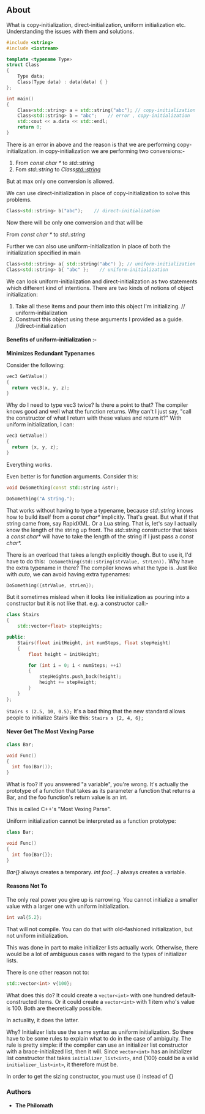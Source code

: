 ## About
What is copy-initialization, direct-initialization, uniform initialization etc. Understanding the issues with them and solutions.

```cpp
#include <string>
#include <iostream>

template <typename Type>
struct Class
{
    Type data;
    Class(Type data) : data(data) { }
};

int main()
{
    Class<std::string> a = std::string("abc"); // copy-initialization
    Class<std::string> b = "abc";    // error , copy-initialization
    std::cout << a.data << std::endl;
    return 0;
}
```

There is an error in above and the reason is that we are performing copy-initialization.
in copy-initialization we are performing two conversions:-
1. From  _const char *_ to _std::string_
2. Fom _std::string_ to _Class<std::string>_

But at max only one conversion is allowed.

We can use direct-initialization in place of copy-initialization to solve this problems.
```cpp
Class<std::string> b("abc");    // direct-initialization
```

Now there will be only one conversion and that will be

From  _const char *_ to _std::string_

Further we can also use uniform-initialization in place of both the initialization specified in main
```cpp
Class<std::string> a{ std::string("abc") }; // uniform-initialization
Class<std::string> b{ "abc" };    // uniform-initialization
```

We can look uniform-initialization and direct-initialization as
two statements which different kind of intentions. There are two kinds of notions of object initialization:
1) Take all these items and pour them into this object I'm initializing. // uniform-initialization
2) Construct this object using these arguments I provided as a guide. //direct-initialization

#### Benefits of uniform-initialization :-

**Minimizes Redundant Typenames**

Consider the following:
```cpp
vec3 GetValue()
{
  return vec3(x, y, z);
}
```
Why do I need to type vec3 twice? Is there a point to that? The compiler knows good and well what the function returns. Why can't I just say, "call the constructor of what I return with these values and return it?" With uniform initialization, I can:
```cpp
vec3 GetValue()
{
  return {x, y, z};
}
```
Everything works.

Even better is for function arguments. Consider this:
```cpp
void DoSomething(const std::string &str);

DoSomething("A string.");
```
That works without having to type a typename, because _std::string_ knows how to build itself from a _const char*_ implicitly. That's great. But what if that string came from, say RapidXML. Or a Lua string. That is, let's say I actually know the length of the string up front. The _std::string_ constructor that takes a _const char*_ will have to take the length of the string if I just pass a _const char*._

There is an overload that takes a length explicitly though. But to use it, I'd have to do this: ``` DoSomething(std::string(strValue, strLen)).``` Why have the extra typename in there? The compiler knows what the type is. Just like with _auto_, we can avoid having extra typenames:
```cpp
DoSomething({strValue, strLen});
```

But it sometimes mislead when it looks like initialization as pouring into a constructor but it is not like that. e.g. a constructor call:-
```cpp
class Stairs
{
    std::vector<float> stepHeights;

public:
    Stairs(float initHeight, int numSteps, float stepHeight)
    {
        float height = initHeight;

        for (int i = 0; i < numSteps; ++i)
        {
            stepHeights.push_back(height);
            height += stepHeight;
        }
    }
};
```

```Stairs s (2.5, 10, 0.5);```
It's a bad thing that the new standard allows people to initialize Stairs like this:
```Stairs s {2, 4, 6};```

#### Never Get The Most Vexing Parse

```cpp
class Bar;

void Func()
{
  int foo(Bar());
}
```
What is foo? If you answered "a variable", you're wrong. It's actually the prototype of a function that takes as its parameter a function that returns a Bar, and the foo function's return value is an int.

This is called C++'s "Most Vexing Parse".

Uniform initialization cannot be interpreted as a function prototype:
```cpp
class Bar;

void Func()
{
  int foo{Bar{}};
}
```
_Bar{}_ always creates a temporary. _int foo{...}_ always creates a variable.
#### Reasons Not To
The only real power you give up is narrowing. You cannot initialize a smaller value with a larger one with uniform initialization.
```cpp
int val{5.2};
```
That will not compile. You can do that with old-fashioned initialization, but not uniform initialization.

This was done in part to make initializer lists actually work. Otherwise, there would be a lot of ambiguous cases with regard to the types of initializer lists.

There is one other reason not to:
```cpp
std::vector<int> v{100};
```
What does this do? It could create a ```vector<int>``` with one hundred default-constructed items. Or it could create a ```vector<int>``` with 1 item who's value is 100. Both are theoretically possible.

In actuality, it does the latter.

Why? Initializer lists use the same syntax as uniform initialization. So there have to be some rules to explain what to do in the case of ambiguity. The rule is pretty simple: if the compiler can use an initializer list constructor with a brace-initialized list, then it will. Since ```vector<int>``` has an initializer list constructor that takes ```initializer_list<int>```, and {100} could be a valid ```initializer_list<int>```, it therefore must be.

In order to get the sizing constructor, you must use () instead of {}

[StackOverflow]: (https://softwareengineering.stackexchange.com/questions/133688/is-c11-uniform-initialization-a-replacement-for-the-old-style-syntax/133690#133690)

### Authors

* **The Philomath**

